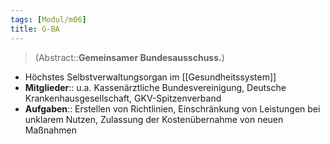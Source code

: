 ```yaml
---
tags: [Modul/m06]
title: G-BA
---
```

> (Abstract::**Gemeinsamer Bundesausschuss.**)
- Höchstes Selbstverwaltungsorgan im [[Gesundheitssystem]]
- **Mitglieder**:: u.a. Kassenärztliche Bundesvereinigung, Deutsche Krankenhausgesellschaft, GKV-Spitzenverband
- **Aufgaben**:: Erstellen von Richtlinien, Einschränkung von Leistungen bei unklarem Nutzen, Zulassung der Kostenübernahme von neuen Maßnahmen